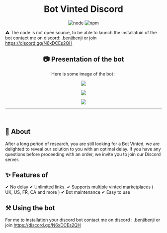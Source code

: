 <h1 align="center">Bot Vinted Discord</h1>

<p align="center">
  <img alt="node" src="https://img.shields.io/node/v/discord.js?style=for-the-badge">
  <img alt="npm" src="https://img.shields.io/npm/v/discord.js?label=Discord.js&style=for-the-badge">
</p>

:warning: The code is not open source, to be able to launch the installatuin of the bot contact me on discord: .benjibenji or join https://discord.gg/N6xDCEs2QH

<h2 align="center">📷 Presentation of the bot</h2>
<p align="center">Here is some image of the bot :</p>
<p align="center">
  <img align="center" src="https://media.discordapp.net/attachments/1143867667258806402/1157762947771285514/US_PRODUCT.png?ex=6519ca44&is=651878c4&hm=f65ee0d9aa57289af62e395bdf6b80d138a5cbefb1ea9b71b8ee2991c584ce57&=&width=2560&height=1600"></img>
</p>
<p align="center">
  <img align="center" src="https://media.discordapp.net/attachments/1143867667258806402/1157762918591504505/PRODUCT_US_ET_FR.png?ex=6519ca3d&is=651878bd&hm=d8fc5be59a2acfbc85fd0c19e86ecf053e3ff61c64c20760c75e3bc81739ebcc&=&width=2560&height=1600"></img>
</p>
<p align="center">
 <img src="https://media.discordapp.net/attachments/1144237851194703892/1144697970713960478/image.png?width=1562&height=1920"></img>
 </p>
<hr>


<br>



## :dart: About

After a long period of research, you are still looking for a Bot Vinted, we are delighted to reveal our solution to you with an optimal delay. If you have any questions before proceeding with an order, we invite you to join our Discord server.

## :sparkles: Features of

✔ No delay 
✔ Unlimited links. 
✔ Supports multiple vinted marketplaces ( UK, US, FR, CA and more )
✔ Bot maintenance
✔ Easy to use

## :hammer_and_pick: Using the bot

For me to installation your discord bot contact me on discord : .benjibenji or join https://discord.gg/N6xDCEs2QH
